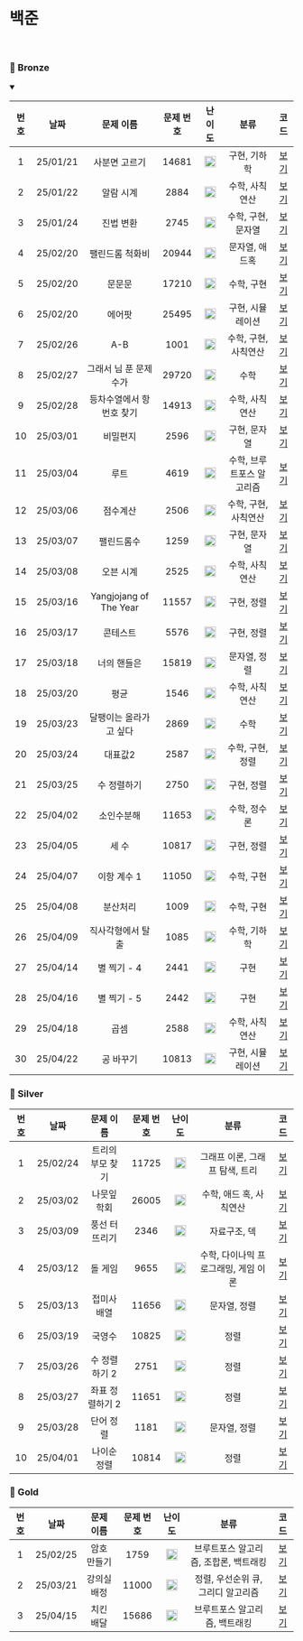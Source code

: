 백준 
==============================
<br>

### 🥉 Bronze
<details open>
<summary></summary>

| 번호 |    날짜    |         문제 이름          | 문제 번호 |                                 난이도                                 |       분류       |                       코드                        |  
|:--:|:--------:|:----------------------:|:-----:|:-------------------------------------------------------------------:|:--------------:|:-----------------------------------------------:|
| 1  | 25/01/21 |        사분면 고르기         | 14681 | <img src="https://static.solved.ac/tier_small/1.svg" width="20px"/> |    구현, 기하학     |          [보기](./Bronze/사분면%20고르기.cpp)           |  |
| 2  | 25/01/22 |         알람 시계          | 2884  | <img src="https://static.solved.ac/tier_small/3.svg" width="20px"/> |    수학, 사칙연산    |           [보기](./Bronze/알람%20시계.cpp)            |  |
| 3  | 25/01/24 |         진법 변환          | 2745  | <img src="https://static.solved.ac/tier_small/4.svg" width="20px"/> |  수학, 구현, 문자열   |           [보기](./Bronze/진법%20변환.cpp)            |  |
| 4  | 25/02/20 |        팰린드롬 척화비        | 20944 | <img src="https://static.solved.ac/tier_small/3.svg" width="20px"/> |    문자열, 애드혹    |          [보기](./Bronze/팰린드롬%20척화비.cpp)          |  |
| 5  | 25/02/20 |          문문문           | 17210 | <img src="https://static.solved.ac/tier_small/3.svg" width="20px"/> |     수학, 구현     |             [보기](./Bronze/문문문.cpp)              |  |
| 6  | 25/02/20 |          에어팟           | 25495 | <img src="https://static.solved.ac/tier_small/4.svg" width="20px"/> |   구현, 시뮬레이션    |             [보기](./Bronze/에어팟.cpp)              |  |
| 7  | 25/02/26 |          A-B           | 1001  | <img src="https://static.solved.ac/tier_small/1.svg" width="20px"/> |  수학, 구현, 사칙연산  |             [보기](./Bronze/A-B.cpp)              |  |
| 8  | 25/02/27 |     그래서 님 푼 문제 수가      | 29720 | <img src="https://static.solved.ac/tier_small/3.svg" width="20px"/> |       수학       |    [보기](./Bronze/그래서%20님%20푼%20문제%20수가.cpp)     |  |
| 9  | 25/02/28 |     등차수열에서 항 번호 찾기     | 14913 | <img src="https://static.solved.ac/tier_small/3.svg" width="20px"/> |    수학, 사칙연산    |     [보기](./Bronze/등차수열에서%20항%20번호%20찾기.cpp)     |  |
| 10 | 25/03/01 |          비밀편지          | 2596  | <img src="https://static.solved.ac/tier_small/5.svg" width="20px"/> |    구현, 문자열     |             [보기](./Bronze/비밀편지.cpp)             |  |
| 11 | 25/03/04 |           루트           | 4619  | <img src="https://static.solved.ac/tier_small/3.svg" width="20px"/> | 수학, 브루트포스 알고리즘 |              [보기](./Bronze/루트.cpp)              |  |
| 12 | 25/03/06 |          점수계산          | 2506  | <img src="https://static.solved.ac/tier_small/3.svg" width="20px"/> |  수학, 구현, 사칙연산  |             [보기](./Bronze/점수계산.cpp)             |  |
| 13 | 25/03/07 |         팰린드롬수          | 1259  | <img src="https://static.solved.ac/tier_small/5.svg" width="20px"/> |    구현, 문자열     |            [보기](./Bronze/팰린드롬수.cpp)             |  |
| 14 | 25/03/08 |         오븐 시계          | 2525  | <img src="https://static.solved.ac/tier_small/3.svg" width="20px"/> |    수학, 사칙연산    |           [보기](./Bronze/오븐%20시계.cpp)            |  |
| 15 | 25/03/16 | Yangjojang of The Year | 11557 | <img src="https://static.solved.ac/tier_small/5.svg" width="20px"/> |     구현, 정렬     | [보기](./Bronze/Yangjojang%20of%20The%20Year.cpp) |  |
| 16 | 25/03/17 |          콘테스트          | 5576  | <img src="https://static.solved.ac/tier_small/4.svg" width="20px"/> |     구현, 정렬     |             [보기](./Bronze/콘테스트.cpp)             |  |
| 17 | 25/03/18 |         너의 핸들은         | 15819 | <img src="https://static.solved.ac/tier_small/5.svg" width="20px"/> |    문자열, 정렬     |           [보기](./Bronze/너의%20핸들은.cpp)           |  |
| 18 | 25/03/20 |           평균           | 1546  | <img src="https://static.solved.ac/tier_small/5.svg" width="20px"/> |    수학, 사칙연산    |              [보기](./Bronze/평균.cpp)              |  |
| 19 | 25/03/23 |      달팽이는 올라가고 싶다      | 2869  | <img src="https://static.solved.ac/tier_small/5.svg" width="20px"/> |       수학       |       [보기](./Bronze/달팽이는%20올라가고%20싶다.cpp)       |  |
| 20 | 25/03/24 |          대표값2          | 2587  | <img src="https://static.solved.ac/tier_small/4.svg" width="20px"/> |   수학, 구현, 정렬   |             [보기](./Bronze/대표값2.cpp)             |  |
| 21 | 25/03/25 |         수 정렬하기         | 2750  | <img src="https://static.solved.ac/tier_small/4.svg" width="20px"/> |     구현, 정렬     |           [보기](./Bronze/수%20정렬하기.cpp)           |  |
| 22 | 25/04/02 |         소인수분해          | 11653 | <img src="https://static.solved.ac/tier_small/5.svg" width="20px"/> |    수학, 정수론     |            [보기](./Bronze/소인수분해.cpp)             |  |
| 23 | 25/04/05 |          세 수           | 10817 | <img src="https://static.solved.ac/tier_small/3.svg" width="20px"/> |     구현, 정렬     |            [보기](./Bronze/세%20수.cpp)             |  |
| 24 | 25/04/07 |        이항 계수 1         | 11050 | <img src="https://static.solved.ac/tier_small/5.svg" width="20px"/> |     수학, 구현     |         [보기](./Bronze/이항%20계수%201.cpp)          |  |
| 25 | 25/04/08 |          분산처리          | 1009  | <img src="https://static.solved.ac/tier_small/4.svg" width="20px"/> |     수학, 구현     |             [보기](./Bronze/분산처리.cpp)             |  |
| 26 | 25/04/09 |       직사각형에서 탈출        | 1085  | <img src="https://static.solved.ac/tier_small/3.svg" width="20px"/> |    수학, 기하학     |         [보기](./Bronze/직사각형에서%20탈출.cpp)          |  |
| 27 | 25/04/14 |        별 찍기 - 4        | 2441  | <img src="https://static.solved.ac/tier_small/3.svg" width="20px"/> |       구현       |         [보기](./Bronze/별찍기%20-%204.cpp)          |  |
| 28 | 25/04/16 |        별 찍기 - 5        | 2442  | <img src="https://static.solved.ac/tier_small/3.svg" width="20px"/> |       구현       |         [보기](./Bronze/별찍기%20-%205.cpp)          |  |
| 29 | 25/04/18 |           곱셈           | 2588  | <img src="https://static.solved.ac/tier_small/3.svg" width="20px"/> |    수학, 사칙연산    |              [보기](./Bronze/곱셈.cpp)              |  |
| 30 | 25/04/22 |         공 바꾸기          |   10813    | <img src="https://static.solved.ac/tier_small/4.svg" width="20px"/> |   구현, 시뮬레이션    |           [보기](./Bronze/공%20바꾸기.cpp)            |  |

</details>

### 🥈 Silver

| 번호 |    날짜    |   문제 이름   | 문제 번호 |                                 난이도                                 |          분류           |                코드                |  
|:--:|:--------:|:---------:|:-----:|:-------------------------------------------------------------------:|:---------------------:|:--------------------------------:|
| 1  | 25/02/24 | 트리의 부모 찾기 | 11725 | <img src="https://static.solved.ac/tier_small/9.svg" width="20px"/> |  그래프 이론, 그래프 탐색, 트리   | [보기](./Silver/트리의%20부모%20찾기.cpp) |  |
| 2  | 25/03/02 |  나뭇잎 학회   | 26005 | <img src="https://static.solved.ac/tier_small/6.svg" width="20px"/> |    수학, 애드 혹, 사칙연산     |   [보기](./Silver/나뭇잎%20학회.cpp)    |  |
| 3  | 25/03/09 |  풍선 터뜨리기  | 2346  | <img src="https://static.solved.ac/tier_small/8.svg" width="20px"/> |        자료구조, 덱        |   [보기](./Silver/풍선%20터뜨리기.cpp)   |  |
| 4  | 25/03/12 |   돌 게임    | 9655  | <img src="https://static.solved.ac/tier_small/6.svg" width="20px"/> | 수학, 다이나믹 프로그래밍, 게임 이론 |    [보기](./Silver/돌%20게임.cpp)     |  |
| 5  | 25/03/13 |  접미사 배열   | 11656 | <img src="https://static.solved.ac/tier_small/7.svg" width="20px"/> |        문자열, 정렬        |   [보기](./Silver/접미사%20배열.cpp)    |  |
| 6  | 25/03/19 |    국영수    | 10825 | <img src="https://static.solved.ac/tier_small/7.svg" width="20px"/> |          정렬           |      [보기](./Silver/국영수.cpp)      |  |
| 7  | 25/03/26 | 수 정렬하기 2  | 2751  | <img src="https://static.solved.ac/tier_small/6.svg" width="20px"/> |          정렬           | [보기](./Silver/수%20정렬하기%202.cpp)  |  |
| 8  | 25/03/27 | 좌표 정렬하기 2 | 11651 | <img src="https://static.solved.ac/tier_small/6.svg" width="20px"/> |          정렬           | [보기](./Silver/좌표%20정렬하기%202.cpp) |  |
| 9  | 25/03/28 |   단어 정렬   | 1181  | <img src="https://static.solved.ac/tier_small/6.svg" width="20px"/> |        문자열, 정렬        |    [보기](./Silver/단어%20정렬.cpp)    |  |
| 10  | 25/04/01 |  나이순 정렬   | 10814 | <img src="https://static.solved.ac/tier_small/6.svg" width="20px"/> |          정렬           |   [보기](./Silver/나이순%20정렬.cpp)    |  |

### 🥇 Gold

| 번호 |    날짜    | 문제 이름  | 문제 번호 |                                 난이도                                  |          분류           |            코드             |  
|:--:|:--------:|:------:|:-----:|:--------------------------------------------------------------------:|:---------------------:|:-------------------------:|
| 1  | 25/02/25 | 암호 만들기 | 1759  | <img src="https://static.solved.ac/tier_small/11.svg" width="20px"/> | 브루트포스 알고리즘, 조합론, 백트래킹 | [보기](./Gold/암호%20만들기.cpp) |  |
| 2  | 25/03/21 | 강의실 배정 | 11000 | <img src="https://static.solved.ac/tier_small/11.svg" width="20px"/> | 정렬, 우선순위 큐, 그리디 알고리즘  | [보기](./Gold/강의실%20배정.cpp) |  |
| 3  | 25/04/15  | 치킨 배달  | 15686 | <img src="https://static.solved.ac/tier_small/11.svg" width="20px"/> |   브루트포스 알고리즘, 백트래킹    | [보기](./Gold/치킨%20배달.cpp)  |  |


[Bronze5]: https://static.solved.ac/tier_small/1.svg
[Bronze4]: https://static.solved.ac/tier_small/2.svg
[Bronze3]: https://static.solved.ac/tier_small/3.svg
[Bronze2]: https://static.solved.ac/tier_small/4.svg
[Bronze1]: https://static.solved.ac/tier_small/5.svg
[Silver5]: https://static.solved.ac/tier_small/6.svg
[Silver4]: https://static.solved.ac/tier_small/7.svg
[Silver3]: https://static.solved.ac/tier_small/8.svg
[Silver2]: https://static.solved.ac/tier_small/9.svg
[Silver1]: https://static.solved.ac/tier_small/10.svg
[Gold5]: https://static.solved.ac/tier_small/11.svg
[Gold4]: https://static.solved.ac/tier_small/12.svg
[Gold3]: https://static.solved.ac/tier_small/13.svg
[Gold2]: https://static.solved.ac/tier_small/14.svg
[Gold1]: https://static.solved.ac/tier_small/15.svg